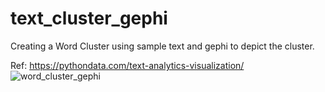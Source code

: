# text_cluster_gephi

Creating a Word Cluster using sample text and gephi to depict the cluster.

Ref: https://pythondata.com/text-analytics-visualization/
![word_cluster_gephi](https://user-images.githubusercontent.com/3747205/114307933-93af2880-9aff-11eb-924f-b7fcf607688d.png)
